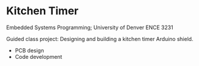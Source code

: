 # Kitchen Timer
Embedded Systems Programming; University of Denver ENCE 3231

Guided class project: 
Designing and building a kitchen timer Arduino shield. 
- PCB design
- Code development
